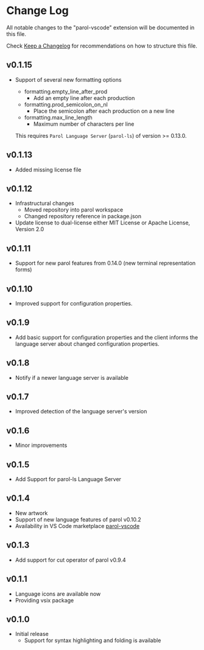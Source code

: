 # Change Log

All notable changes to the "parol-vscode" extension will be documented in this file.

Check [Keep a Changelog](http://keepachangelog.com/) for recommendations on how to structure this file.

## v0.1.15

* Support of several new formatting options
  * formatting.empty_line_after_prod
    * Add an empty line after each production
  * formatting.prod_semicolon_on_nl
    * Place the semicolon after each production on a new line
  * formatting.max_line_length
    * Maximum number of characters per line

  This requires `Parol Language Server` (`parol-ls`) of version >= 	0.13.0.

## v0.1.13

* Added missing license file

## v0.1.12

* Infrastructural changes
  * Moved repository into parol workspace
  * Changed repository reference in package.json
* Update license to dual-license either MIT License or Apache License, Version 2.0

## v0.1.11

* Support for new parol features from 0.14.0 (new terminal representation forms)

## v0.1.10

* Improved support for configuration properties.

## v0.1.9

* Add basic support for configuration properties and the client informs the language server about
changed configuration properties.

## v0.1.8

* Notify if a newer language server is available

## v0.1.7

* Improved detection of the language server's version

## v0.1.6

* Minor improvements

## v0.1.5

* Add Support for parol-ls Language Server

## v0.1.4

* New artwork
* Support of new language features of parol v0.10.2
* Availability in VS Code marketplace [parol-vscode](https://marketplace.visualstudio.com/items?itemName=jsinger67.parol-vscode)

## v0.1.3

* Add support for cut operator of parol v0.9.4

## v0.1.1

* Language icons are available now
* Providing vsix package

## v0.1.0

* Initial release
  * Support for syntax highlighting and folding is available
